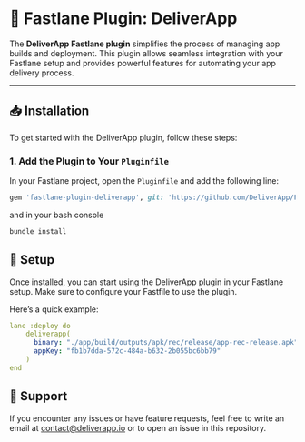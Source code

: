 # 🚀 Fastlane Plugin: DeliverApp

The **DeliverApp Fastlane plugin** simplifies the process of managing app builds and deployment. This plugin allows seamless integration with your Fastlane setup and provides powerful features for automating your app delivery process.

---

## 📥 Installation

To get started with the DeliverApp plugin, follow these steps:

### 1. Add the Plugin to Your `Pluginfile`
In your Fastlane project, open the `Pluginfile` and add the following line:
```ruby
gem 'fastlane-plugin-deliverapp', git: 'https://github.com/DeliverApp/FastlanePlugin.git'
```
and in your bash console
```bash
bundle install
```

## 🔧 Setup

Once installed, you can start using the DeliverApp plugin in your Fastlane setup. Make sure to configure your Fastfile to use the plugin.

Here’s a quick example:
```yml
lane :deploy do
    deliverapp(
      binary: "./app/build/outputs/apk/rec/release/app-rec-release.apk",
      appKey: "fb1b7dda-572c-484a-b632-2b055bc6bb79"
    )
end
```

## 💬 Support

If you encounter any issues or have feature requests, feel free to write an email at contact@deliverapp.io or to open an issue in this repository.